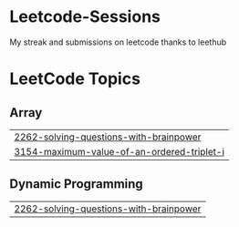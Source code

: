 # Leetcode-Sessions
My streak and submissions on leetcode thanks to leethub

<!---LeetCode Topics Start-->
# LeetCode Topics
## Array
|  |
| ------- |
| [2262-solving-questions-with-brainpower](https://github.com/AugustRaph/Leetcode-Sessions/tree/master/2262-solving-questions-with-brainpower) |
| [3154-maximum-value-of-an-ordered-triplet-i](https://github.com/AugustRaph/Leetcode-Sessions/tree/master/3154-maximum-value-of-an-ordered-triplet-i) |
## Dynamic Programming
|  |
| ------- |
| [2262-solving-questions-with-brainpower](https://github.com/AugustRaph/Leetcode-Sessions/tree/master/2262-solving-questions-with-brainpower) |
<!---LeetCode Topics End-->